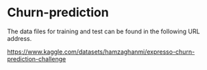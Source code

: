 # Churn-prediction

The data files for training and test can be found in the following URL address.

https://www.kaggle.com/datasets/hamzaghanmi/expresso-churn-prediction-challenge
